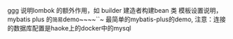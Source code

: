 ggg
说明lombok  的额外作用，如 builder 建造者构建bean
类 模板设置说明，
mybatis plus 的`简易`demo~~~~``~
最简单的mybatis-plus的demo, 注意：连接的数据库配置是haoke上的docker中的mysql